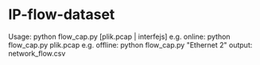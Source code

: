 # IP-flow-dataset
Usage: python flow_cap.py [plik.pcap | interfejs]
e.g. online: python flow_cap.py plik.pcap
e.g. offline: python flow_cap.py "Ethernet 2"
output: network_flow.csv
